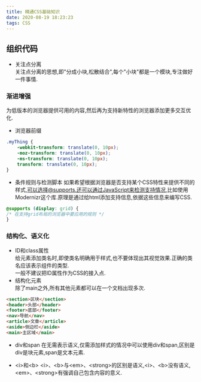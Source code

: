 ```yaml
---
title: 精通CSS基础知识
date: 2020-08-19 18:23:23
tags: CSS
---
```


## 组织代码
- 关注点分离  
关注点分离的思想,即"分成小块,松散结合",每个"小块"都是一个模块,专注做好一件事情.

### 渐进增强  
为低版本的浏览器提供可用的内容,然后再为支持新特性的浏览器添加更多交互优化.
- 浏览器前缀
```css
.myThing {
    -webkit-transform: translate(0, 10px);
    -moz-transform: translate(0, 10px);
    -ms-transform: translate(0, 10px);
    transform: translate(0, 10px);
}
```
- 条件规则与检测脚本
如果希望根据浏览器是否支持某个CSS特性来提供不同的样式,可以选择@supports.还可以通过JavaScript来检测支持情况,比如使用Modernizr这个库.原理是通过给html添加支持信息,依据这些信息来编写CSS.
```css
@supports (display: grid) {
/* 在支持grid布局的浏览器中要应用的规则 */
}
```

### 结构化、语义化
- ID和class属性   
给元素添加类名时,即使类名明确用于样式,也不要体现出其视觉效果.正确的类名应该表示组件的类型.  
一般不建议把ID属性作为CSS的接入点.
- 结构化元素  
除了main之外,所有其他元素都可以在一个文档出现多次.
```html
<section>区块</section>
<header>头部</header>
<footer>底部</footer>
<nav>导航</nav>
<article>文章</article>
<aside>侧边栏</aside>
<main>主区域</main>
```
- div和span
在无需表示语义,仅需添加样式的情况中可以使用div和span,区别是div是块元素,span是文本元素.

- <i\>和<b\>
<i\>、<b\>与<em\>、<strong\>的区别是语义,<i\>、<b\>没有语义,<em\>、<strong\>有强调自己包含内容的意义.

